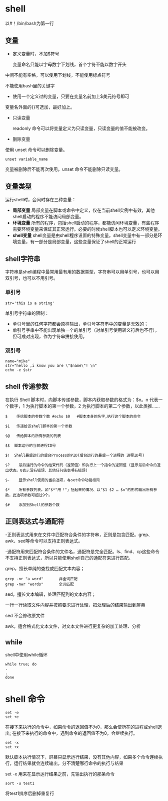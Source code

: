 # shell

以#！/bin/bash为第一行

## 变量

- 定义变量时，不加$符号
  
  变量命名只能以字母数字下划线，首个字符不能以数字开头

中间不能有空格，可以使用下划线，不能使用标点符号

不能使用bash里的关键字

- 使用一个定义过的变量，只要在变量名前加上$美元符号即可

变量名外面的{}可选加，最好加上。

- 只读变量
  
   readonly 命令可以将变量定义为只读变量，只读变量的值不能被改变。

- 删除变量

使用 unset 命令可以删除变量。
```
unset variable_name
```
变量被删除后不能再次使用。unset 命令不能删除只读变量。

## 变量类型

运行shell时，会同时存在三种变量：
- **局部变量** 局部变量在脚本或命令中定义，仅在当前shell实例中有效，其他shell启动的程序不能访问局部变量。
- **环境变量** 所有的程序，包括shell启动的程序，都能访问环境变量，有些程序需要环境变量来保证其正常运行。必要的时候shell脚本也可以定义环境变量。
- **shell变量** shell变量是由shell程序设置的特殊变量。shell变量中有一部分是环境变量，有一部分是局部变量，这些变量保证了shell的正常运行

## shell字符串

字符串是shell编程中最常用最有用的数据类型，字符串可以用单引号，也可以用双引号，也可以不用引号。

### 单引号
```
str='this is a string'
```
单引号字符串的限制：
- 单引号里的任何字符都会原样输出，单引号字符串中的变量是无效的；
- 单引号字串中不能出现单独一个的单引号（对单引号使用转义符后也不行），但可成对出现，作为字符串拼接使用。

### 双引号
```
name="mike"
str="hello ,i know you are \"$name\"! \n"
echo -e $str
```

## shell 传递参数

在执行 Shell 脚本时，向脚本传递参数，脚本内获取参数的格式为：$n。n 代表一个数字，1 为执行脚本的第一个参数，2 为执行脚本的第二个参数，以此类推……
```
$    传给脚本的参数个数 #echo $0   #脚本本身的名字,执行这个脚本的命令

$1   传递给该shell脚本的第一个参数

$@   传给脚本的所有参数的列表

$$  脚本运行的当前进程ID号

$!  Shell最后运行的后台Process的PID(后台运行的最后一个进程的 进程ID号)

$?    最后运行的命令的结束代码（返回值）即执行上一个指令的返回值 (显示最后命令的退出状态。0表示没有错误，其他任何值表明有错误)

$-    显示shell使用的当前选项，与set命令功能相同

$*    所有参数列表。如"$*"用「"」括起来的情况、以"$1 $2 … $n"的形式输出所有参数，此选项参数可超过9个。

$#    添加到Shell的参数个数
```

## 正则表达式与通配符

-正则表达式用来在文件中匹配符合条件的字符串，正则是包含匹配。grep、awk、sed等命令可以支持正则表达式。

-通配符用来匹配符合条件的文件名，通配符是完全匹配。ls、find、cp这些命令不支持正则表达式，所以只能使用shell自己的通配符来进行匹配。

grep，擅长单纯的查找或匹配文本内容；
```
grep -nr "a word"       非全词匹配
grep -nwr "words"       全词匹配
```

sed，擅长文本编辑，处理匹配到的文本内容；

一行一行读取文件内容并按照要求进行处理，把处理后的结果输出到屏幕

sed 不会修改原文件

awk，适合格式化文本文件，对文本文件进行更复杂的加工处理、分析

## while

shell中使用while循环

```
while true; do
.
.
done

```


# shell 命令
```
set -e
set +e
```
在接下来执行的命令中，如果命令的返回值不为0，那么会使所在的进程或shell退出;
在接下来执行的命令中，遇到命令的返回值不为0，会继续执行。

```
set -x 
set +x 
```
默认脚本执行情况下，屏幕只显示运行结果，没有其他内容，如果多个命令连续执行，运行结果就会连续输出，分不清楚哪行命令的执行与结果

set -x 用来在显示运行结果之前，先输出执行的那条命令

```
sort -u test1
```

将test1排序后删掉重复行

